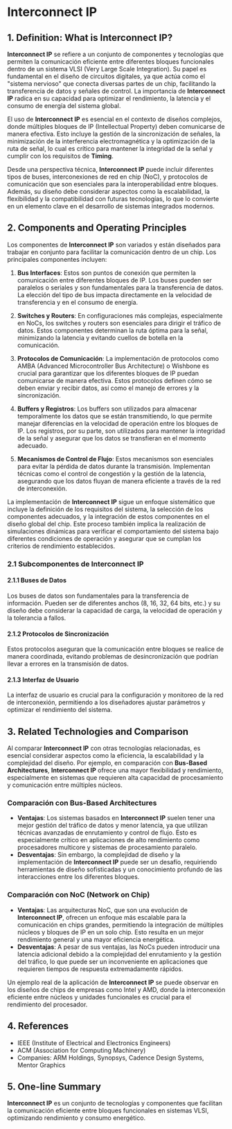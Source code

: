 # Interconnect IP

## 1. Definition: What is **Interconnect IP**?
**Interconnect IP** se refiere a un conjunto de componentes y tecnologías que permiten la comunicación eficiente entre diferentes bloques funcionales dentro de un sistema VLSI (Very Large Scale Integration). Su papel es fundamental en el diseño de circuitos digitales, ya que actúa como el "sistema nervioso" que conecta diversas partes de un chip, facilitando la transferencia de datos y señales de control. La importancia de **Interconnect IP** radica en su capacidad para optimizar el rendimiento, la latencia y el consumo de energía del sistema global.

El uso de **Interconnect IP** es esencial en el contexto de diseños complejos, donde múltiples bloques de IP (Intellectual Property) deben comunicarse de manera efectiva. Esto incluye la gestión de la sincronización de señales, la minimización de la interferencia electromagnética y la optimización de la ruta de señal, lo cual es crítico para mantener la integridad de la señal y cumplir con los requisitos de **Timing**.

Desde una perspectiva técnica, **Interconnect IP** puede incluir diferentes tipos de buses, interconexiones de red en chip (NoC), y protocolos de comunicación que son esenciales para la interoperabilidad entre bloques. Además, su diseño debe considerar aspectos como la escalabilidad, la flexibilidad y la compatibilidad con futuras tecnologías, lo que lo convierte en un elemento clave en el desarrollo de sistemas integrados modernos.

## 2. Components and Operating Principles
Los componentes de **Interconnect IP** son variados y están diseñados para trabajar en conjunto para facilitar la comunicación dentro de un chip. Los principales componentes incluyen:

1. **Bus Interfaces**: Estos son puntos de conexión que permiten la comunicación entre diferentes bloques de IP. Los buses pueden ser paralelos o seriales y son fundamentales para la transferencia de datos. La elección del tipo de bus impacta directamente en la velocidad de transferencia y en el consumo de energía.

2. **Switches y Routers**: En configuraciones más complejas, especialmente en NoCs, los switches y routers son esenciales para dirigir el tráfico de datos. Estos componentes determinan la ruta óptima para la señal, minimizando la latencia y evitando cuellos de botella en la comunicación.

3. **Protocolos de Comunicación**: La implementación de protocolos como AMBA (Advanced Microcontroller Bus Architecture) o Wishbone es crucial para garantizar que los diferentes bloques de IP puedan comunicarse de manera efectiva. Estos protocolos definen cómo se deben enviar y recibir datos, así como el manejo de errores y la sincronización.

4. **Buffers y Registros**: Los buffers son utilizados para almacenar temporalmente los datos que se están transmitiendo, lo que permite manejar diferencias en la velocidad de operación entre los bloques de IP. Los registros, por su parte, son utilizados para mantener la integridad de la señal y asegurar que los datos se transfieran en el momento adecuado.

5. **Mecanismos de Control de Flujo**: Estos mecanismos son esenciales para evitar la pérdida de datos durante la transmisión. Implementan técnicas como el control de congestión y la gestión de la latencia, asegurando que los datos fluyan de manera eficiente a través de la red de interconexión.

La implementación de **Interconnect IP** sigue un enfoque sistemático que incluye la definición de los requisitos del sistema, la selección de los componentes adecuados, y la integración de estos componentes en el diseño global del chip. Este proceso también implica la realización de simulaciones dinámicas para verificar el comportamiento del sistema bajo diferentes condiciones de operación y asegurar que se cumplan los criterios de rendimiento establecidos.

### 2.1 Subcomponentes de Interconnect IP
#### 2.1.1 Buses de Datos
Los buses de datos son fundamentales para la transferencia de información. Pueden ser de diferentes anchos (8, 16, 32, 64 bits, etc.) y su diseño debe considerar la capacidad de carga, la velocidad de operación y la tolerancia a fallos.

#### 2.1.2 Protocolos de Sincronización
Estos protocolos aseguran que la comunicación entre bloques se realice de manera coordinada, evitando problemas de desincronización que podrían llevar a errores en la transmisión de datos.

#### 2.1.3 Interfaz de Usuario
La interfaz de usuario es crucial para la configuración y monitoreo de la red de interconexión, permitiendo a los diseñadores ajustar parámetros y optimizar el rendimiento del sistema.

## 3. Related Technologies and Comparison
Al comparar **Interconnect IP** con otras tecnologías relacionadas, es esencial considerar aspectos como la eficiencia, la escalabilidad y la complejidad del diseño. Por ejemplo, en comparación con **Bus-Based Architectures**, **Interconnect IP** ofrece una mayor flexibilidad y rendimiento, especialmente en sistemas que requieren alta capacidad de procesamiento y comunicación entre múltiples núcleos.

### Comparación con Bus-Based Architectures
- **Ventajas**: Los sistemas basados en **Interconnect IP** suelen tener una mejor gestión del tráfico de datos y menor latencia, ya que utilizan técnicas avanzadas de enrutamiento y control de flujo. Esto es especialmente crítico en aplicaciones de alto rendimiento como procesadores multicore y sistemas de procesamiento paralelo.
- **Desventajas**: Sin embargo, la complejidad de diseño y la implementación de **Interconnect IP** puede ser un desafío, requiriendo herramientas de diseño sofisticadas y un conocimiento profundo de las interacciones entre los diferentes bloques.

### Comparación con NoC (Network on Chip)
- **Ventajas**: Las arquitecturas NoC, que son una evolución de **Interconnect IP**, ofrecen un enfoque más escalable para la comunicación en chips grandes, permitiendo la integración de múltiples núcleos y bloques de IP en un solo chip. Esto resulta en un mejor rendimiento general y una mayor eficiencia energética.
- **Desventajas**: A pesar de sus ventajas, las NoCs pueden introducir una latencia adicional debido a la complejidad del enrutamiento y la gestión del tráfico, lo que puede ser un inconveniente en aplicaciones que requieren tiempos de respuesta extremadamente rápidos.

Un ejemplo real de la aplicación de **Interconnect IP** se puede observar en los diseños de chips de empresas como Intel y AMD, donde la interconexión eficiente entre núcleos y unidades funcionales es crucial para el rendimiento del procesador.

## 4. References
- IEEE (Institute of Electrical and Electronics Engineers)
- ACM (Association for Computing Machinery)
- Companies: ARM Holdings, Synopsys, Cadence Design Systems, Mentor Graphics

## 5. One-line Summary
**Interconnect IP** es un conjunto de tecnologías y componentes que facilitan la comunicación eficiente entre bloques funcionales en sistemas VLSI, optimizando rendimiento y consumo energético.